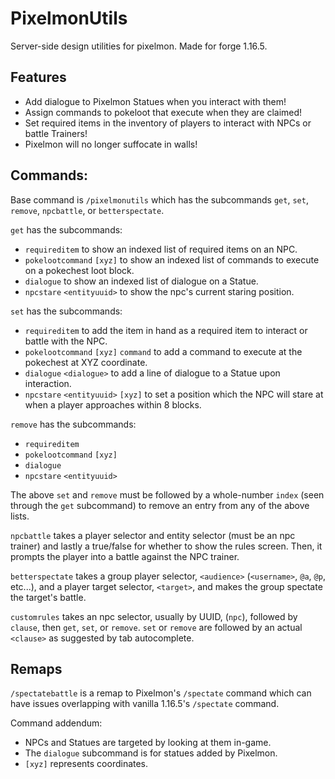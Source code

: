 # PixelmonUtils
Server-side design utilities for pixelmon. Made for forge 1.16.5.

## Features
* Add dialogue to Pixelmon Statues when you interact with them!
* Assign commands to pokeloot that execute when they are claimed!
* Set required items in the inventory of players to interact with NPCs or battle Trainers!
* Pixelmon will no longer suffocate in walls!

## Commands:
Base command is `/pixelmonutils` which has the subcommands `get`, `set`, `remove`, `npcbattle`, or `betterspectate`.

`get` has the subcommands:
* `requireditem` to show an indexed list of required items on an NPC.
* `pokelootcommand` `[xyz]` to show an indexed list of commands to execute on a pokechest loot block.
* `dialogue` to show an indexed list of dialogue on a Statue.
* `npcstare` `<entityuuid>` to show the npc's current staring position.

`set` has the subcommands:
* `requireditem` to add the item in hand as a required item to interact or battle with the NPC.
* `pokelootcommand` `[xyz]` `command` to add a command to execute at the pokechest at XYZ coordinate.
* `dialogue` `<dialogue>` to add a line of dialogue to a Statue upon interaction.
* `npcstare` `<entityuuid>` `[xyz]` to set a position which the NPC will stare at when a player approaches within 8 blocks.

`remove` has the subcommands:
* `requireditem`
* `pokelootcommand` `[xyz]`
* `dialogue`
* `npcstare` `<entityuuid>`

The above `set` and `remove` must be followed by a whole-number `index` (seen through the `get` subcommand) to remove an entry from any of the above lists.

`npcbattle` takes a player selector and entity selector (must be an npc trainer) and lastly a true/false for whether to show the rules screen.
Then, it prompts the player into a battle against the NPC trainer.

`betterspectate` takes a group player selector, `<audience>` (`<username>`, `@a`, `@p`, etc...), and a player target selector, `<target>`, and makes the group spectate the target's battle.

`customrules` takes an npc selector, usually by UUID, (`npc`), followed by `clause`, then `get`, `set`, or `remove`. `set` or `remove` are followed by an actual `<clause>` as suggested by tab autocomplete.

## Remaps

`/spectatebattle` is a remap to Pixelmon's `/spectate` command which can have issues overlapping with vanilla 1.16.5's `/spectate` command.

Command addendum:
* NPCs and Statues are targeted by looking at them in-game.
* The `dialogue` subcommand is for statues added by Pixelmon.
* `[xyz]` represents coordinates.
